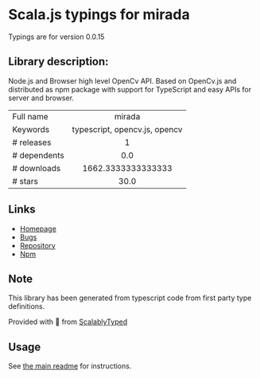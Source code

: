 
# Scala.js typings for mirada

Typings are for version 0.0.15

## Library description:
Node.js and Browser high level OpenCv API. Based on OpenCv.js and  distributed as npm package with support for TypeScript and  easy APIs for server and browser.

|                    |                 |
| ------------------ | :-------------: |
| Full name          | mirada |
| Keywords           | typescript, opencv.js, opencv |
| # releases         | 1 |
| # dependents       | 0.0 |
| # downloads        | 1662.3333333333333 |
| # stars            | 30.0 |

## Links
- [Homepage](https://github.com/cancerberoSgx/mirada#readme)
- [Bugs](https://github.com/cancerberoSgx/mirada)
- [Repository](https://github.com/cancerberoSgx/mirada)
- [Npm](https://www.npmjs.com/package/mirada)
    


## Note
This library has been generated from typescript code from first party type definitions.

Provided with :purple_heart: from [ScalablyTyped](https://github.com/oyvindberg/ScalablyTyped)

## Usage
See [the main readme](../../readme.md) for instructions.


